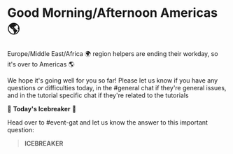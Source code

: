 # Good Morning/Afternoon Americas :earth_americas:

Europe/Middle East/Africa :earth_africa: region helpers are ending their workday, so it's over to Americas :earth_americas:

We hope it's going well for you so far! Please let us know if you have any questions *or* difficulties today, in the #general chat if they're general issues, and in the tutorial specific chat if they're related to the tutorials

:ice_cube: **Today's Icebreaker** :ice_cube:

Head over to #event-gat and let us know the answer to this important question:

>  **ICEBREAKER**
